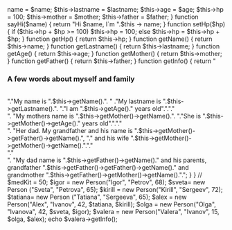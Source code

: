 <?php

class Person{
  private $name;
  private $lastname;
  private $age;
  private $hp;
  private $mother;
  private $father;

  function __construct($name, $lastname, $age, $mother=null, $father=null)
  {
    $this->name = $name;
    $this->lastname = $lastname;
    $this->age = $age;
    $this->hp = 100;
    $this->mother = $mother;
    $this->father = $father;

  }
      function sayHi($name) {
        return "Hi $name, I`m ".$this -> name;         
    }
    function setHp($hp) {
        if ($this->hp + $hp >= 100) $this->hp = 100;
        else $this->hp = $this->hp + $hp;
    }
    function getHp() {
        return $this->hp;
    }
    function getName() {
        return $this->name;
    }
    function getLastname() {
        return $this->lastname;
    }
    function getAge() {
        return $this->age;
    }
    function getMother() {
        return $this->mother;
    }
    function getFather() {
        return $this->father;
    }
    function getInfo() {

         return "<h3> A few words about myself and family </h3><br>"."My name is ".$this->getName().". " ."My lastname is ".$this->getLastname().". "."I am ".$this->getAge()." years old"."."."<br>".
        "My mothers name is ".$this->getMother()->getName().". "."She is ".$this->getMother()->getAge()." years old"."."."<br>".
        "Her dad. My grandfather and his name is ".$this->getMother()->getFather()->getName().", "."
        and his wife ".$this->getMother()->getMother()->getName()."."."<br>"."<br>".
        
        "My dad name is ".$this->getFather()->getName()." and his parents, grandfather ".$this->getFather()->getFather()->getName()." and grandmother ".$this->getFather()->getMother()->getName().".";
    }
}

// $medKit = 50;
$igor = new Person("Igor", "Petrov", 68);
$sveta= new Person ("Sveta", "Petrova", 65);

$kirill = new Person("Kirill", "Sergeev", 72);
$tatiana= new Person ("Tatiana", "Sergeeva", 65);

$alex = new Person("Alex", "Ivanov", 42, $tatiana, $kirill);
$olga = new Person("Olga", "Ivanova", 42, $sveta, $igor);
$valera = new Person("Valera", "Ivanov", 15, $olga, $alex);


echo $valera->getInfo();
